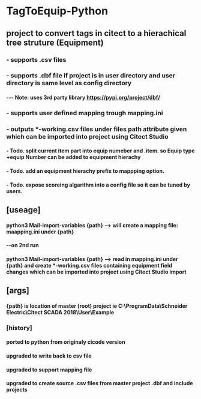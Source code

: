 #       TagToEquip-Python
## project to convert tags in citect to a hierachical tree struture (Equipment)
### - supports .csv files
### - supports .dbf file if project is in user directory and user directory is same level as config directory
#### --- Note: uses 3rd party library https://pypi.org/project/dbf/
### - supports user defined mapping trough mapping.ini
### - outputs *-working.csv files under files path attribute given which can be imported into project using Citect Studio

#### - Todo. split current item part into equip numeber and .item. so Equip type +equip Number can be added to equipment hierachy
#### - Todo. add an equipment hierachy prefix to mappping option.
#### - Todo. expose scoreing algarithm into a config file so it can be tuned by users.

## [useage]
#### python3  Mail-import-variables {path}    --> will create a mapping file: maapping.ini under {path}
#### --on 2nd run 
#### python3  Mail-import-variables {path}    --> read in mapping.ini under {path} and create *-working.csv files containing equipment field changes which can be imported into project using Citect Studio import

## [args]
#### {path} is location of master (root) project ie C:\ProgramData\Schneider Electric\Citect SCADA 2018\User\Example

### [history]
#### ported to python from originaly cicode version
#### upgraded to write back to csv file
#### upgraded to support mapping file
#### upgraded to create source .csv files from master project .dbf and include projects
